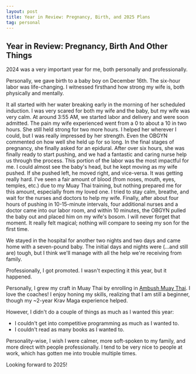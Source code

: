 ```yaml
---
layout: post
title: Year in Review: Pregnancy, Birth, and 2025 Plans
tag: personal
---
```


## Year in Review: Pregnancy, Birth And Other Things

2024 was a very important year for me, both personally and professionally.

Personally, we gave birth to a baby boy on December 16th. The six-hour labor was life-changing. I witnessed firsthand how strong my wife is, both physically and mentally.

It all started with her water breaking early in the morning of her scheduled induction. I was very scared for both my wife and the baby, but my wife was very calm. At around 3:55 AM, we started labor and delivery and were soon admitted. The pain my wife experienced went from a 0 to about a 10 in two hours. She still held strong for two more hours. I helped her wherever I could, but I was really impressed by her strength. Even the OBGYN commented on how well she held up for so long. In the final stages of pregnancy, she finally asked for an epidural. After over six hours, she was finally ready to start pushing, and we had a fantastic and caring nurse help us through the process. This portion of the labor was the most impactful for me. I could almost see the baby's head, but he kept moving as my wife pushed.  If she pushed left, he moved right, and vice-versa. It was getting really hard. I've seen a fair amount of blood (from noses, mouth, eyes, temples, etc.) due to my Muay Thai training, but nothing prepared me for this amount, especially from my loved one. I tried to stay calm, breathe, and wait for the nurses and doctors to help my wife. Finally, after about four hours of pushing in 10-15-minute intervals, four additional nurses and a doctor came into our labor room, and within 10 minutes, the OBGYN pulled the baby out and placed him on my wife's bosom. I will never forget that moment. It really felt magical; nothing will compare to seeing my son for the first time.

We stayed in the hospital for another two nights and two days and came home with a seven-pound baby. The initial days and nights were (…and still are) tough, but I think we'll manage with all the help we're receiving from family.

Professionally, I got promoted. I wasn't expecting it this year, but it happened.

Personally, I grew my craft in Muay Thai by enrolling in [Ambush Muay Thai](https://www.ambushmuaythai.com/). I love the coaches! I enjoy honing my skills, realizing that I am still a beginner, though my ~2-year Krav Maga experience helped.

However, I didn't do a couple of things as much as I wanted this year:
  - I couldn't get into competitive programming as much as I wanted to.
  - I couldn't read as many books as I wanted to.

Personality-wise, I wish I were calmer, more soft-spoken to my family, and more direct with people professionally. I tend to be very nice to people at work, which has gotten me into trouble multiple times.

Looking forward to 2025!

